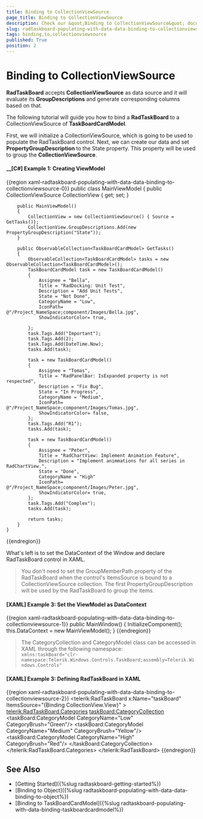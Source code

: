 ```yaml
---
title: Binding to CollectionViewSource
page_title: Binding to CollectionViewSource
description: Check our &quot;Binding to CollectionViewSource&quot; documentation article for the RadTaskBoard {{ site.framework_name }} control.
slug: radtaskboard-populating-with-data-data-binding-to-collectionviewsource
tags: binding,to,collectionviewsource
published: True
position: 2
---
```


# Binding to CollectionViewSource

__RadTaskBoard__ accepts __CollectionViewSource__ as data source and it will evaluate its __GroupDescriptions__ and generate corresponding columns based on that.

The following tutorial will guide you how to bind a __RadTaskBoard__ to a CollectionViewSource of __TaskBoardCardModel__.

First, we will initialize a CollectionViewSource, which is going to be used to populate the RadTaskBoard control. Next, we can create our data and set __PropertyGroupDescription__ to the State property. This property will be used to group the __CollectionViewSource__.

#### __[C#] Example 1:  Creating ViewModel
{{region xaml-radtaskboard-populating-with-data-data-binding-to-collectionviewsource-0}}
    public  class MainViewModel
    {
        public CollectionViewSource CollectionView { get; set; }
		
        public MainViewModel()
        {           
            CollectionView = new CollectionViewSource() { Source = GetTasks()};
            CollectionView.GroupDescriptions.Add(new PropertyGroupDescription("State"));
        }
		
        public ObservableCollection<TaskBoardCardModel> GetTasks()
        {
            ObservableCollection<TaskBoardCardModel> tasks = new ObservableCollection<TaskBoardCardModel>();
            TaskBoardCardModel task = new TaskBoardCardModel()
            {
                Assignee = "Bella",
                Title = "RadDocking: Unit Test",
                Description = "Add Unit Tests",
                State = "Not Done",
                CategoryName = "Low",
				IconPath= @"/Project_NameSpace;component/Images/Bella.jpg",
				ShowIndicatorColor= true,
                
            };
            task.Tags.Add("Important");
            task.Tags.Add(2);
            task.Tags.Add(DateTime.Now);
            tasks.Add(task);
			
            task = new TaskBoardCardModel()
            {
                Assignee = "Tomas",
                Title = "RadPanelBar: IsExpanded property is not respected",
                Description = "Fix Bug",
                State = "In Progress",
                CategoryName = "Medium",
				IconPath= @"/Project_NameSpace;component/Images/Tomas.jpg",
				ShowIndicatorColor= false,
            };
			task.Tags.Add("R1");
            tasks.Add(task);
			
            task = new TaskBoardCardModel()
            {
                Assignee = "Peter",
                Title = "RadChartView: Implement Animation Feature",
                Description = "Implement animmations for all series in RadChartView.",
                State = "Done",
                CategoryName = "High"
				IconPath= @"/Project_NameSpace;component/Images/Peter.jpg",
				ShowIndicatorColor= true,
            };
			task.Tags.Add("Complex");
            tasks.Add(task);		

            return tasks;
        }        
    }
{{endregion}}

What's left is to set the DataContext of the Window and declare RadTaskBoard control in XAML.

> You don't need to set the GroupMemberPath property of the RadTaskBoard when the control's ItemsSource is bound to a CollectionViewSource collection. The first PropertyGroupDescription will be used by the RadTaskBoard to group the items.

#### __[XAML] Example 3: Set the ViewModel as DataContext__
{{region xaml-radtaskboard-populating-with-data-data-binding-to-collectionviewsource-1}}
    public MainWindow()
	{
		InitializeComponent();
		this.DataContext = new MainViewModel();
	}
{{endregion}}

>The CategoryCollection and CategoryModel class can be accessed in XAML through the following namespace:  
>`xmlns:taskBoard="clr-namespace:Telerik.Windows.Controls.TaskBoard;assembly=Telerik.Windows.Controls"`

#### __[XAML] Example 3: Defining RadTaskBoard in XAML__
{{region xaml-radtaskboard-populating-with-data-data-binding-to-collectionviewsource-2}}
    <telerik:RadTaskBoard x:Name="taskBoard" ItemsSource="{Binding CollectionView.View}" >   
		<telerik:RadTaskBoard.Categories>
			<taskBoard:CategoryCollection>
				<taskBoard:CategoryModel CategoryName="Low" CategoryBrush="Green"/>
				<taskBoard:CategoryModel CategoryName="Medium" CategoryBrush="Yellow"/>
				<taskBoard:CategoryModel CategoryName="High" CategoryBrush="Red"/>
			</taskBoard:CategoryCollection>
		</telerik:RadTaskBoard.Categories>
	</telerik:RadTaskBoard>
{{endregion}}

## See Also
 * [Getting Started]({%slug radtaskboard-getting-started%})
 * [Binding to Object]({%slug radtaskboard-populating-with-data-data-binding-to-object%})
 * [Binding to TaskBoardCardModel]({%slug radtaskboard-populating-with-data-binding-taskboardcardmodel%})
